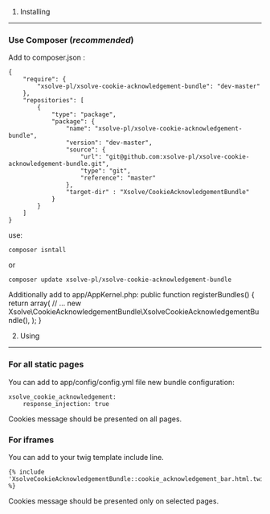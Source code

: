 1) Installing
----------------------------------

### Use Composer (*recommended*)

Add to composer.json :

    {
        "require": {
            "xsolve-pl/xsolve-cookie-acknowledgement-bundle": "dev-master"
        },
        "repositories": [
            {
                "type": "package",
                "package": {
                    "name": "xsolve-pl/xsolve-cookie-acknowledgement-bundle",
                    "version": "dev-master",
                    "source": {
                        "url": "git@github.com:xsolve-pl/xsolve-cookie-acknowledgement-bundle.git",
                        "type": "git",
                        "reference": "master"
                    },
                    "target-dir" : "Xsolve/CookieAcknowledgementBundle"
                }
            }
        ]
    }

use:

    composer isntall

or

    composer update xsolve-pl/xsolve-cookie-acknowledgement-bundle

Additionally add to app/AppKernel.php:
    public function registerBundles()
    {
        return array(
            // ...
            new Xsolve\CookieAcknowledgementBundle\XsolveCookieAcknowledgementBundle(),
        );
    }

2) Using
----------------------------------

### For all static pages

You can add to app/config/config.yml file new bundle configuration:

    xsolve_cookie_acknowledgement:
        response_injection: true

Cookies message should be presented on all pages.

### For iframes

You can add to your twig template include line.

    {% include 'XsolveCookieAcknowledgementBundle::cookie_acknowledgement_bar.html.twig' %}

Cookies message should be presented only on selected pages.

